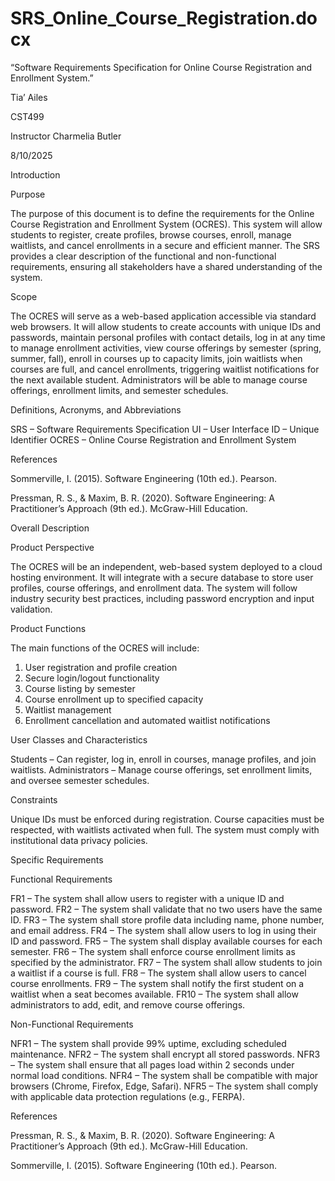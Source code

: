 # SRS_Online_Course_Registration.docx
“Software Requirements Specification for Online Course Registration and Enrollment System.”



Tia’ Ailes

CST499

Instructor Charmelia Butler

8/10/2025
 


Introduction

Purpose

The purpose of this document is to define the requirements for the Online Course Registration and Enrollment System (OCRES). This system will allow students to register, create profiles, browse courses, enroll, manage waitlists, and cancel enrollments in a secure and efficient manner. The SRS provides a clear description of the functional and non-functional requirements, ensuring all stakeholders have a shared understanding of the system.

Scope

The OCRES will serve as a web-based application accessible via standard web browsers. It will allow students to create accounts with unique IDs and passwords, maintain personal profiles with contact details, log in at any time to manage enrollment activities, view course offerings by semester (spring, summer, fall), enroll in courses up to capacity limits, join waitlists when courses are full, and cancel enrollments, triggering waitlist notifications for the next available student. Administrators will be able to manage course offerings, enrollment limits, and semester schedules.

Definitions, Acronyms, and Abbreviations

SRS – Software Requirements Specification
UI – User Interface
ID – Unique Identifier
OCRES – Online Course Registration and Enrollment System

References

Sommerville, I. (2015). Software Engineering (10th ed.). Pearson.

Pressman, R. S., & Maxim, B. R. (2020). Software Engineering: A Practitioner’s Approach (9th ed.). McGraw-Hill Education.

Overall Description

Product Perspective

The OCRES will be an independent, web-based system deployed to a cloud hosting environment. It will integrate with a secure database to store user profiles, course offerings, and enrollment data. The system will follow industry security best practices, including password encryption and input validation.

Product Functions

The main functions of the OCRES will include:
1. User registration and profile creation
2. Secure login/logout functionality
3. Course listing by semester
4. Course enrollment up to specified capacity
5. Waitlist management
6. Enrollment cancellation and automated waitlist notifications

User Classes and Characteristics

Students – Can register, log in, enroll in courses, manage profiles, and join waitlists.
Administrators – Manage course offerings, set enrollment limits, and oversee semester schedules.

Constraints

Unique IDs must be enforced during registration. Course capacities must be respected, with waitlists activated when full. The system must comply with institutional data privacy policies.

Specific Requirements

Functional Requirements

FR1 – The system shall allow users to register with a unique ID and password.
FR2 – The system shall validate that no two users have the same ID.
FR3 – The system shall store profile data including name, phone number, and email address.
FR4 – The system shall allow users to log in using their ID and password.
FR5 – The system shall display available courses for each semester.
FR6 – The system shall enforce course enrollment limits as specified by the administrator.
FR7 – The system shall allow students to join a waitlist if a course is full.
FR8 – The system shall allow users to cancel course enrollments.
FR9 – The system shall notify the first student on a waitlist when a seat becomes available.
FR10 – The system shall allow administrators to add, edit, and remove course offerings.

Non-Functional Requirements

NFR1 – The system shall provide 99% uptime, excluding scheduled maintenance.
NFR2 – The system shall encrypt all stored passwords.
NFR3 – The system shall ensure that all pages load within 2 seconds under normal load conditions.
NFR4 – The system shall be compatible with major browsers (Chrome, Firefox, Edge, Safari).
NFR5 – The system shall comply with applicable data protection regulations (e.g., FERPA).

References

Pressman, R. S., & Maxim, B. R. (2020). Software Engineering: A Practitioner’s Approach (9th ed.). McGraw-Hill Education.

Sommerville, I. (2015). Software Engineering (10th ed.). Pearson.

